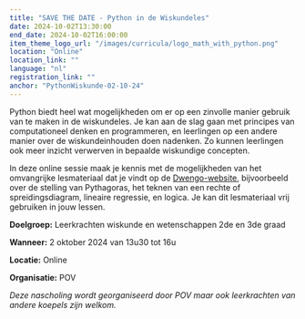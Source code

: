 ```yaml
---
title: "SAVE THE DATE - Python in de Wiskundeles"
date: 2024-10-02T13:30:00
end_date: 2024-10-02T16:00:00
item_theme_logo_url: "/images/curricula/logo_math_with_python.png"
location: "Online"
location_link: ""
language: "nl"
registration_link: ""
anchor: "PythonWiskunde-02-10-24"
---
```

Python biedt heel wat mogelijkheden om er op een zinvolle manier gebruik van te maken in de wiskundeles. 
Je kan aan de slag gaan met principes van computationeel denken en programmeren, 
en leerlingen op een andere manier over de wiskundeinhouden doen nadenken. Zo kunnen leerlingen ook meer inzicht verwerven in bepaalde wiskundige concepten.

In deze online sessie maak je kennis met de mogelijkheden van het omvangrijke lesmateriaal dat je vindt op de [Dwengo-website](https://dwengo.org/wiskunde), bijvoorbeeld
over de stelling van Pythagoras, het teknen van een rechte of spreidingsdiagram, lineaire regressie, en logica.
Je kan dit lesmateriaal vrij gebruiken in jouw lessen. 

**Doelgroep:** Leerkrachten wiskunde en wetenschappen 2de en 3de graad

**Wanneer:** 2 oktober 2024 van 13u30 tot 16u

**Locatie:** Online 

**Organisatie:** POV

*Deze nascholing wordt georganiseerd door POV maar ook leerkrachten van andere koepels zijn welkom.* 

